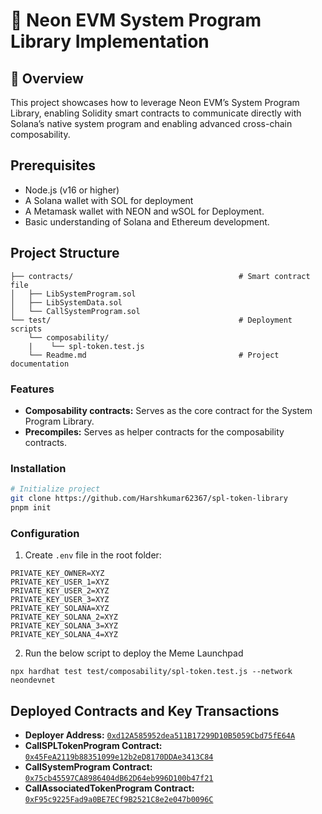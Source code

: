 # 🚀 Neon EVM System Program Library Implementation

## 📝 Overview
This project showcases how to leverage Neon EVM’s System Program Library, enabling Solidity smart contracts to communicate directly with Solana’s native system program and enabling advanced cross-chain composability. 


## Prerequisites

- Node.js (v16 or higher)
- A Solana wallet with SOL for deployment
- A Metamask wallet with NEON and wSOL for Deployment.
- Basic understanding of Solana and Ethereum development.

## Project Structure

```                                 
├── contracts/                                     # Smart contract file
│   ├── LibSystemProgram.sol
│   ├── LibSystemData.sol
│   └── CallSystemProgram.sol
└── test/                                          # Deployment scripts
    └── composability/
    |    └── spl-token.test.js
    └── Readme.md                                  # Project documentation
```

### Features
- **Composability contracts:** Serves as the core contract for the System  Program Library.
- **Precompiles:** Serves as helper contracts for the composability contracts.

### Installation
```bash
# Initialize project
git clone https://github.com/Harshkumar62367/spl-token-library
pnpm init
```

### Configuration
1. Create `.env` file in the root folder:
```env
PRIVATE_KEY_OWNER=XYZ
PRIVATE_KEY_USER_1=XYZ
PRIVATE_KEY_USER_2=XYZ
PRIVATE_KEY_USER_3=XYZ
PRIVATE_KEY_SOLANA=XYZ
PRIVATE_KEY_SOLANA_2=XYZ
PRIVATE_KEY_SOLANA_3=XYZ
PRIVATE_KEY_SOLANA_4=XYZ
```


2. Run the below script to deploy the Meme Launchpad
```
npx hardhat test test/composability/spl-token.test.js --network neondevnet
```

## Deployed Contracts and Key Transactions

- **Deployer Address:** [`0xd12A585952dea511B17299D10B5059Cbd75fE64A`](https://neon-devnet.blockscout.com/address/0xd12A585952dea511B17299D10B5059Cbd75fE64A)
- **CallSPLTokenProgram Contract:** [`0x45FeA2119b88351099e12b2eD8170DDAe3413C84`](https://neon-devnet.blockscout.com/address/0x45FeA2119b88351099e12b2eD8170DDAe3413C84)
- **CallSystemProgram Contract:** [`0x75cb45597CA8986404dB62D64eb996D100b47f21`](https://neon-devnet.blockscout.com/address/0x75cb45597CA8986404dB62D64eb996D100b47f21)
- **CallAssociatedTokenProgram Contract:** [`0xF95c9225Fad9a0BE7ECf9B2521C8e2e047b0096C`](https://neon-devnet.blockscout.com/address/0xF95c9225Fad9a0BE7ECf9B2521C8e2e047b0096C)

